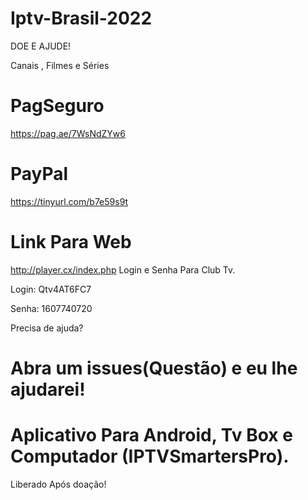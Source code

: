 # Iptv-Brasil-2022
DOE E AJUDE!

Canais , Filmes e Séries
# PagSeguro
https://pag.ae/7WsNdZYw6

# PayPal
https://tinyurl.com/b7e59s9t

# Link Para Web 
http://player.cx/index.php 
Login e Senha Para Club Tv.

Login: Qtv4AT6FC7

Senha: 1607740720

Precisa de ajuda?
# Abra um issues(Questão) e eu lhe ajudarei!

# Aplicativo Para Android, Tv Box e Computador (IPTVSmartersPro).
Liberado Após doação!

